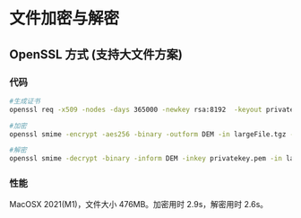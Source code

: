 # 文件加密与解密

## OpenSSL 方式 (支持大文件方案)

### 代码

```bash
#生成证书
openssl req -x509 -nodes -days 365000 -newkey rsa:8192  -keyout privatekey.pem  -out publickey.pem

#加密
openssl smime -encrypt -aes256 -binary -outform DEM -in largeFile.tgz -out largeFile_enc.tgz publickey.pem

#解密
openssl smime -decrypt -binary -inform DEM -inkey privatekey.pem -in largeFile_enc.tgz -out largeFile_dec.tgz
```
### 性能

MacOSX 2021(M1)，文件大小 476MB。加密用时 2.9s，解密用时 2.6s。
